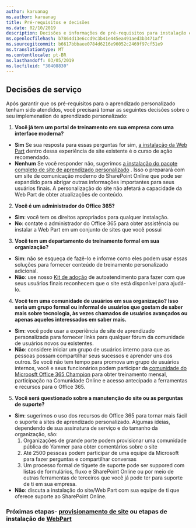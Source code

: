```yaml
---
author: karuanag
ms.author: karuanag
title: Pré-requisitos e decisões
ms.date: 02/10/2019
description: Decisões e informações de pré-requisitos para instalação e configuração de aprendizado personalizado
ms.openlocfilehash: b7864d13e6ccd9c3b41e445ea491aed3b3471aff
ms.sourcegitcommit: b6617bbbaee0784d6216e96052c2469f97cf51e9
ms.translationtype: MT
ms.contentlocale: pt-BR
ms.lasthandoff: 03/05/2019
ms.locfileid: "30408830"
---
```

## <a name="service-decisions"></a>Decisões de serviço

Após garantir que os pré-requisitos para o aprendizado personalizado tenham sido atendidos, você precisará tomar as seguintes decisões sobre o seu implemenation de aprendizado personalizado:

1. **Você já tem um portal de treinamento em sua empresa com uma interface moderna?**

- **Sim** Se sua resposta para essas perguntas for sim, [a instalação da Web Part](installwebpart.md) dentro dessa experiência de site existente é o curso de ação recomendado.
- **Nenhum** Se você responder não, sugerimos [a instalação do pacote completo de site de aprendizado personalizado](installsitepackage.md) .  Isso o preparará com um site de comunicação moderno do SharePoint Online que pode ser expandido para abrigar outras informações importantes para seus usuários finais.  A personalização do site não afetará a capacidade da Web Part de obter atualizações de conteúdo. 

2. **Você é um administrador do Office 365?**

- **Sim**: você tem os direitos apropriados para qualquer instalação.
- **No**: contate o administrador do Office 365 para obter assistência ou instalar a Web Part em um conjunto de sites que você possui

3. **Você tem um departamento de treinamento formal em sua organização?**

- **Sim**: não se esqueça de fazê-lo e informe como eles podem usar essas soluções para fornecer conteúdo de treinamento personalizado adicional.
- **Não**: use nosso [Kit de adoção](driveadoption.md) de autoatendimento para fazer com que seus usuários finais reconhecem que o site está disponível para ajudá-lo.

4. **Você tem uma comunidade de usuários em sua organização?  Isso seria um grupo formal ou informal de usuários que gostam de saber mais sobre tecnologia, às vezes chamados de usuários avançados ou apenas aqueles interessados em saber mais.**

- **Sim**: você pode usar a experiência de site de aprendizado personalizada para fornecer links para qualquer fórum da comunidade de usuários novos ou existentes.
- **Não**: considere iniciar um grupo de usuários interno para que as pessoas possam compartilhar seus sucessos e aprender uns dos outros.  Se você não tem tempo para promova um grupo de usuários internos, você e seus funcionários podem participar da [comunidade do Microosft Office 365 Champion](https://aka.ms/O365Champions) para obter treinamento mensal, participação na Comunidade Online e acesso antecipado a ferramentas e recursos para o Office 365.

5.  **Você será questionado sobre a manutenção do site ou as perguntas de suporte?**

- **Sim**: sugerimos o uso dos recursos do Office 365 para tornar mais fácil o suporte a sites de aprendizado personalizado.  Algumas ideias, dependendo de sua assinatura de serviço e do tamanho da organização, são:
    1. Organizações de grande porte podem provisionar uma comunidade pública do Yammer para obter comentários sobre o site
    2. Até 2500 pessoas podem participar de uma equipe da Microsoft para fazer perguntas e compartilhar conversas
    3. Um processo formal de tíquete de suporte pode ser suppored com listas de formulários, fluxo e SharePoint Online ou por meio de outras ferramentas de terceiros que você já pode ter para suporte de ti em sua empresa. 
- **Não**: discuta a instalação do site/Web Part com sua equipe de ti que oferece suporte ao SharePoint Online.  

### <a name="next-steps---site-provisioninginstallsitepackagemd-or-webpartinstallwebpartmd-installation-steps"></a>Próximas etapas- [provisionamento de site](installsitepackage.md) ou etapas de instalação de [WebPart](installwebpart.md)